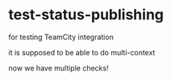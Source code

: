 # test-status-publishing
for testing TeamCity integration

it is supposed to be able to do multi-context

now we have multiple checks!
